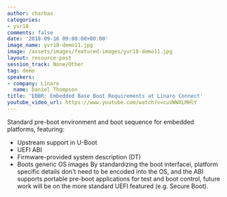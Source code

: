 ```yaml
---
author: charbax
categories:
- yvr18
comments: false
date: '2018-09-16 09:00:00+00:00'
image_name: yvr18-demo11.jpg
image: /assets/images/featured-images/yvr18-demo11.jpg
layout: resource-post
session_track: None/Other
tag: demo
speakers:
- company: Linaro
  name: Daniel Thompson
title: 'EBBR: Embedded Base Boot Requirements at Linaro Connect'
youtube_video_url: https://www.youtube.com/watch?v=cuVWWXLMHlY
---
```


Standard pre-boot environment and boot sequence for embedded platforms, featuring:
- Upstream support in U-Boot
- UEFI ABI
- Firmware-provided system description (DT)
- Boots generic OS images
By standardizing the boot interfacei, platform specific details don't need to be encoded into the OS, and the ABI supports portable pre-boot applications for test and boot control, future work will be on the more standard UEFI featured (e.g. Secure Boot).
